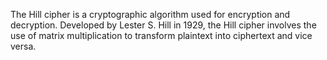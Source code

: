 The Hill cipher is a cryptographic algorithm used for encryption and decryption. Developed by Lester S. Hill in 1929, the Hill cipher involves the use of matrix multiplication to transform plaintext into ciphertext and vice versa.
